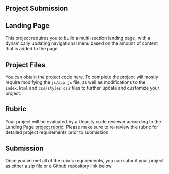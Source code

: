 ## Project Submission
## Landing Page
This project requires you to build a multi-section landing page, with a dynamically updating navigational menu based on the amount of content that is added to the page.

## Project Files
You can obtain the project code here. To complete the project will mostly require modifying the `js/app.js` file, as well as modifications to the `index.html` and `css/styles.css` files to further update and customize your project.

## Rubric
Your project will be evaluated by a Udacity code reviewer according to the Landing Page [project rubric](./Project-1-Landing-Page/Landing-Page-rubric.md). Please make sure to re-review the rubric for detailed project requirements prior to submission.

## Submission
Once you've met all of the rubric requirements, you can submit your project as either a zip file or a Github repository link below.
